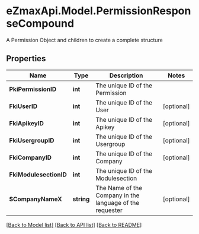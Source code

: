 # eZmaxApi.Model.PermissionResponseCompound
A Permission Object and children to create a complete structure

## Properties

Name | Type | Description | Notes
------------ | ------------- | ------------- | -------------
**PkiPermissionID** | **int** | The unique ID of the Permission | 
**FkiUserID** | **int** | The unique ID of the User | [optional] 
**FkiApikeyID** | **int** | The unique ID of the Apikey | [optional] 
**FkiUsergroupID** | **int** | The unique ID of the Usergroup | [optional] 
**FkiCompanyID** | **int** | The unique ID of the Company | [optional] 
**FkiModulesectionID** | **int** | The unique ID of the Modulesection | 
**SCompanyNameX** | **string** | The Name of the Company in the language of the requester | [optional] 

[[Back to Model list]](../README.md#documentation-for-models) [[Back to API list]](../README.md#documentation-for-api-endpoints) [[Back to README]](../README.md)

